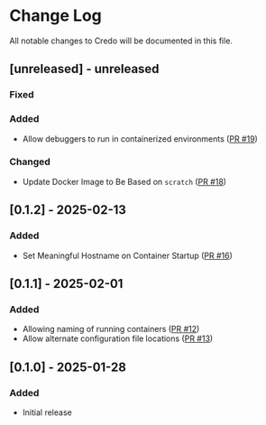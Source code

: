 # Change Log

All notable changes to Credo will be documented in this file.

## [unreleased] - unreleased

### Fixed


### Added

- Allow debuggers to run in containerized environments ([PR #19](https://github.com/seantallen-org/credo/pull/19))

### Changed

- Update Docker Image to Be Based on `scratch` ([PR #18](https://github.com/seantallen-org/credo/pull/18))

## [0.1.2] - 2025-02-13

### Added

- Set Meaningful Hostname on Container Startup ([PR #16](https://github.com/seantallen-org/credo/pull/16))

## [0.1.1] - 2025-02-01

### Added

- Allowing naming of running containers ([PR #12](https://github.com/seantallen-org/credo/pull/12))
- Allow alternate configuration file locations ([PR #13](https://github.com/seantallen-org/credo/pull/13))

## [0.1.0] - 2025-01-28

### Added

- Initial release

